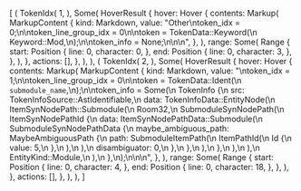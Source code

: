 [
    (
        TokenIdx(
            1,
        ),
        Some(
            HoverResult {
                hover: Hover {
                    contents: Markup(
                        MarkupContent {
                            kind: Markdown,
                            value: "Other\ntoken_idx = 0;\n\ntoken_line_group_idx = 0\n\ntoken = TokenData::Keyword(\n    Keyword::Mod,\n);\n\ntoken_info = None;\n\n\n",
                        },
                    ),
                    range: Some(
                        Range {
                            start: Position {
                                line: 0,
                                character: 0,
                            },
                            end: Position {
                                line: 0,
                                character: 3,
                            },
                        },
                    ),
                },
                actions: [],
            },
        ),
    ),
    (
        TokenIdx(
            2,
        ),
        Some(
            HoverResult {
                hover: Hover {
                    contents: Markup(
                        MarkupContent {
                            kind: Markdown,
                            value: "\ntoken_idx = 1;\n\ntoken_line_group_idx = 0\n\ntoken = TokenData::Ident(\n    `submodule_name`,\n);\n\ntoken_info = Some(\n    TokenInfo {\n        src: TokenInfoSource::AstIdentifiable,\n        data: TokenInfoData::EntityNode(\n            ItemSynNodePath::Submodule(\n                Room32,\n                SubmoduleSynNodePath(\n                    ItemSynNodePathId {\n                        data: ItemSynNodePathData::Submodule(\n                            SubmoduleSynNodePathData {\n                                maybe_ambiguous_path: MaybeAmbiguousPath {\n                                    path: SubmoduleItemPath(\n                                        ItemPathId(\n                                            Id {\n                                                value: 5,\n                                            },\n                                        ),\n                                    ),\n                                    disambiguator: 0,\n                                },\n                            },\n                        ),\n                    },\n                ),\n            ),\n            EntityKind::Module,\n        ),\n    },\n);\n\n\n",
                        },
                    ),
                    range: Some(
                        Range {
                            start: Position {
                                line: 0,
                                character: 4,
                            },
                            end: Position {
                                line: 0,
                                character: 18,
                            },
                        },
                    ),
                },
                actions: [],
            },
        ),
    ),
]